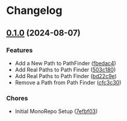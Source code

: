 # Changelog

## [0.1.0](https://github.com/PukarGh/release-please-exercise/compare/path-finder-v0.0.1...path-finder-v0.1.0) (2024-08-07)


### Features

* Add a New Path to PathFinder ([fbedac4](https://github.com/PukarGh/release-please-exercise/commit/fbedac46789c5e58860d263b5e77e3cc251544f0))
* Add Real Paths to Path Finder ([503c180](https://github.com/PukarGh/release-please-exercise/commit/503c18008a31760aff0442ed3f2a6fdc6bba450d))
* Add Real Paths to Path Finder ([bd22c9e](https://github.com/PukarGh/release-please-exercise/commit/bd22c9e701dc95594c226d4382f915632d656b6d))
* Remove a Path from Path Finder ([cfc3c30](https://github.com/PukarGh/release-please-exercise/commit/cfc3c30faf55adfef1fa6f0fe1c5c2177d8cc2af))


### Chores

* Initial MonoRepo Setup ([7efbf03](https://github.com/PukarGh/release-please-exercise/commit/7efbf03ee1371500890b7d0203a933c84d29d32c))

